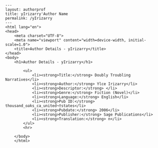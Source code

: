 
    ---
    layout: authorprof
    title: yIrizarry'Author Name 
    permalink: /yIrizarry
    ---
    <html lang="en">
    <head>
        <meta charset="UTF-8">
        <meta name="viewport" content="width=device-width, initial-scale=1.0">
        <title>Author Details - yIrizarry</title>
    </head>
    <body>
        <h1>Author Details - yIrizarry</h1>
        
            <ul>
                <li><strong>Title:</strong> Doubly Troubling Narratives</li>
                <li><strong>Author:</strong> Ylce Irizarry</li>
                <li><strong>Descriptor:</strong> </li>
                <li><strong>Genre:</strong> Fiction (Novel)</li>
                <li><strong>Language:</strong> English</li>
                <li><strong>Pub ID:</strong> thousand_oaks_ca_united¬†states</li>
                <li><strong>Pubdate:</strong> 2006</li>
                <li><strong>Publisher:</strong> Sage Publications</li>
                <li><strong>Translation:</strong> n</li>
            </ul>
            <hr>
            
        </body>
        </html>
        